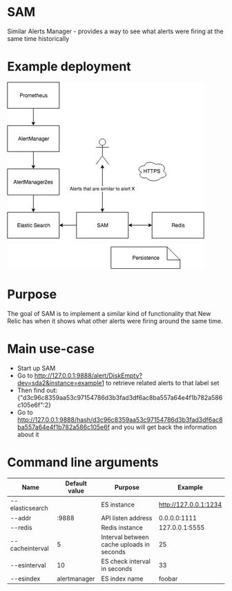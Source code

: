 # SAM
Similar Alerts Manager - provides a way to see what alerts were firing at the same time historically

# Example deployment
![architecture](https://github.com/GiedriusS/SAM/raw/master/SAM.png "SAM architecture")

# Purpose
The goal of SAM is to implement a similar kind of functionality that New Relic has when it shows what other alerts were firing around the same time.

# Main use-case
* Start up SAM
* Go to http://127.0.0.1:9888/alert/DiskEmpty?dev=sda2&instance=example1 to retrieve related alerts to that label set
* Then find out: {"d3c96c8359aa53c97154786d3b3fad3df6ac8ba557a64e4f1b782a586c105e6f":2}
* Go to http://127.0.0.1:9888/hash/d3c96c8359aa53c97154786d3b3fad3df6ac8ba557a64e4f1b782a586c105e6f and you will get back the information about it

# Command line arguments
| Name            | Default value | Purpose                                           | Example               |
|-----------------|---------------|---------------------------------------------------|-----------------------|
| --elasticsearch |               | ES instance                                       | http://127.0.0.1:1234 |
| --addr          | :9888         | API listen address                                | 0.0.0.0:1111          |
| --redis         |               | Redis instance                                    | 127.0.0.1:5555        |
| --cacheinterval | 5             | Interval between cache uploads in seconds         | 25                    |
| --esinterval    | 10            | ES check interval in seconds                      | 33                    |
| --esindex       | alertmanager  | ES index name                                     | foobar                |